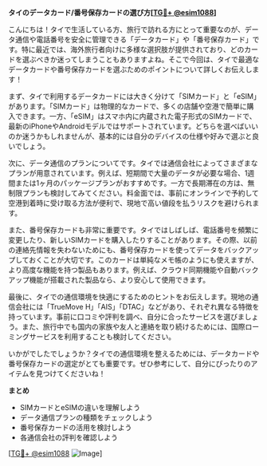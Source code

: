 **タイのデータカード/番号保存カードの選び方[[TG💪+ @esim1088](https://t.me/s/esim1088)]**

こんにちは！タイで生活している方、旅行で訪れる方にとって重要なのが、データ通信や電話番号を安全に管理できる「データカード」や「番号保存カード」です。特に最近では、海外旅行者向けに多様な選択肢が提供されており、どのカードを選ぶべきか迷ってしまうこともありますよね。そこで今回は、タイで最適なデータカードや番号保存カードを選ぶためのポイントについて詳しくお伝えします！

まず、タイで利用するデータカードには大きく分けて「SIMカード」と「eSIM」があります。「SIMカード」は物理的なカードで、多くの店舗や空港で簡単に購入できます。一方、「eSIM」はスマホ内に内蔵された電子形式のSIMカードで、最新のiPhoneやAndroidモデルではサポートされています。どちらを選べばいいのか迷うかもしれませんが、基本的には自分のデバイスの仕様や好みで選ぶと良いでしょう。

次に、データ通信のプランについてです。タイでは通信会社によってさまざまなプランが用意されています。例えば、短期間で大量のデータが必要な場合、1週間または1ヶ月のパッケージプランがおすすめです。一方で長期滞在の方は、無制限プランも検討してみてください。料金面では、事前にオンラインで予約して空港到着時に受け取る方法が便利で、現地で高い値段を払うリスクを避けられます。

また、番号保存カードも非常に重要です。タイではしばしば、電話番号を頻繁に変更したり、新しいSIMカードを購入したりすることがあります。その際、以前の連絡先情報を失わないためにも、番号保存カードを使ってデータをバックアップしておくことが大切です。このカードは単純なメモ帳のようにも使えますが、より高度な機能を持つ製品もあります。例えば、クラウド同期機能や自動バックアップ機能が搭載された製品なら、より安心して使用できます。

最後に、タイでの通信環境を快適にするためのヒントをお伝えします。現地の通信会社には「TrueMove H」「AIS」「DTAC」などがあり、それぞれ異なる特徴を持っています。事前に口コミや評判を調べ、自分に合ったサービスを選びましょう。また、旅行中でも国内の家族や友人と連絡を取り続けるためには、国際ローミングサービスを利用することも検討してください。

いかがでしたでしょうか？タイでの通信環境を整えるためには、データカードや番号保存カードの選定がとても重要です。ぜひ参考にして、自分にぴったりのアイテムを見つけてくださいね！

**まとめ**
- SIMカードとeSIMの違いを理解しよう
- データ通信プランの種類をチェックしよう
- 番号保存カードの活用を検討しよう
- 各通信会社の評判を確認しよう

[[TG💪+ @esim1088](https://t.me/s/esim1088) ![Image](https://i.postimg.cc/Y0z9fWf4/image.png)]